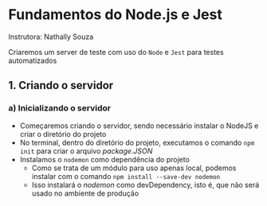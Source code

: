 # Fundamentos do Node.js e Jest
Instrutora: Nathally Souza

Criaremos um server de teste com uso do `Node` e `Jest` para testes automatizados

## 1. Criando o servidor
### a) Inicializando o servidor
- Começaremos criando o servidor, sendo necessário instalar o NodeJS e criar o diretório do projeto
- No terminal, dentro do diretório do projeto, executamos o comando `npm init` para criar o arquivo *package.JSON*
- Instalamos o `nodemon` como dependência do projeto
  - Como se trata de um módulo para uso apenas local, podemos instalar com o comando `npm install --save-dev nodemon`
  - Isso instalará o *nodemon* como devDependency, isto é, que não será usado no ambiente de produção

